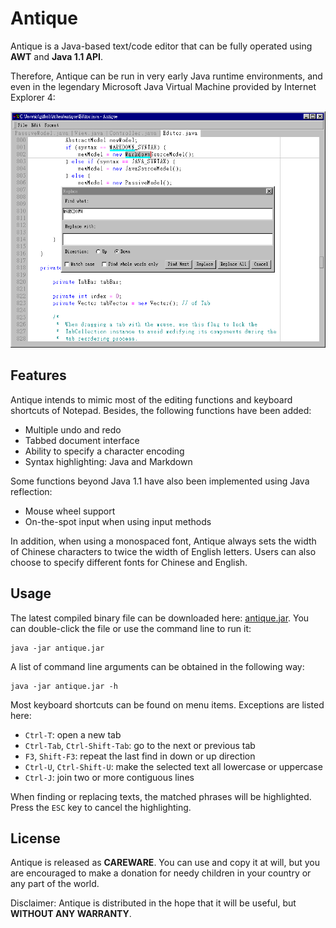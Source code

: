 # Antique

Antique is a Java-based text/code editor that can be fully operated using __AWT__ and __Java 1.1 API__.

Therefore, Antique can be run in very early Java runtime environments, and even in the legendary Microsoft Java Virtual Machine provided by Internet Explorer 4:

![image](antique.png)

## Features

Antique intends to mimic most of the editing functions and keyboard shortcuts of Notepad. Besides, the following functions have been added:

- Multiple undo and redo
- Tabbed document interface
- Ability to specify a character encoding
- Syntax highlighting: Java and Markdown

Some functions beyond Java 1.1 have also been implemented using Java reflection:

- Mouse wheel support
- On-the-spot input when using input methods

In addition, when using a monospaced font, Antique always sets the width of Chinese characters to twice the width of English letters. Users can also choose to specify different fonts for Chinese and English.

## Usage

The latest compiled binary file can be downloaded here: [antique.jar](antique.jar). You can double-click the file or use the command line to run it:

    java -jar antique.jar

A list of command line arguments can be obtained in the following way:

    java -jar antique.jar -h

Most keyboard shortcuts can be found on menu items. Exceptions are listed here:

- `Ctrl-T`: open a new tab
- `Ctrl-Tab`, `Ctrl-Shift-Tab`: go to the next or previous tab
- `F3`, `Shift-F3`: repeat the last find in down or up direction
- `Ctrl-U`, `Ctrl-Shift-U`: make the selected text all lowercase or uppercase
- `Ctrl-J`: join two or more contiguous lines

When finding or replacing texts, the matched phrases will be highlighted. Press the `ESC` key to cancel the highlighting.

## License

Antique is released as __CAREWARE__. You can use and copy it at will, but you are encouraged to make a donation for needy children in your country or any part of the world.

Disclaimer: Antique is distributed in the hope that it will be useful, but __WITHOUT ANY WARRANTY__.
